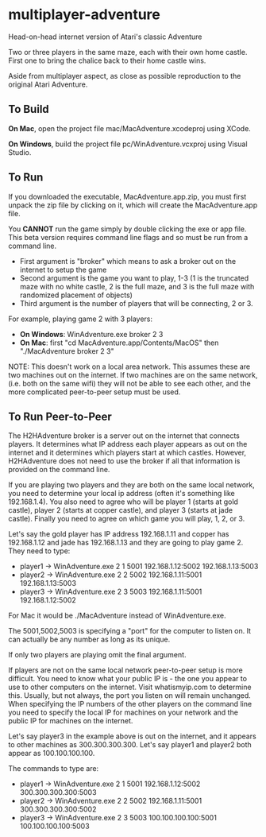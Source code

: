# multiplayer-adventure
Head-on-head internet version of Atari's classic Adventure

Two or three players in the same maze, each with their own home castle.  First one to bring the chalice back to their home castle wins.

Aside from multiplayer aspect, as close as possible reproduction to the original Atari Adventure.

## To Build
**On Mac**, open the project file mac/MacAdventure.xcodeproj using XCode.

**On Windows**, build the project file pc/WinAdventure.vcxproj using Visual Studio.

## To Run
If you downloaded the executable, MacAdventure.app.zip, you must first unpack the zip file by clicking on it, which will create the MacAdventure.app file.

You **CANNOT** run the game simply by double clicking the exe or app file.  This beta version requires command line flags and so must be run from a command line.
* First argument is "broker" which means to ask a broker out on the internet to setup the game
* Second argument is the game you want to play, 1-3 (1 is the truncated maze with no white castle, 2 is the full maze, and 3 is the full maze with randomized placement of objects)
* Third argument is the number of players that will be connecting, 2 or 3.

For example, playing game 2 with 3 players:
* **On Windows**: WinAdventure.exe broker 2 3
* **On Mac**: first "cd MacAdventure.app/Contents/MacOS" then "./MacAdventure broker 2 3"

NOTE: This doesn't work on a local area network.  This assumes these are two machines out on the internet.  If two machines are on the same network, (i.e. both on the same wifi) they will not be able to see each other, and the more complicated peer-to-peer setup must be used.

## To Run Peer-to-Peer
The H2HAdventure broker is a server out on the internet that connects players.  It determines what IP address each player appears as out on the internet and it determines which players start at which castles.  However, H2HAdventure does not need to use the broker if all that information is provided on the command line.

If you are playing two players and they are both on the same local network, you need to determine your local ip address (often it's something like 192.168.1.4).
You also need to agree who will be player 1 (starts at gold castle), player 2 (starts at copper castle), and player 3 (starts at jade castle).
Finally you need to agree on which game you will play, 1, 2, or 3.

Let's say the gold player has IP address 192.168.1.11 and copper has 192.168.1.12 and jade has 192.168.1.13 and they are going to play game 2.  They need to type:
* player1 -> WinAdventure.exe 2 1 5001 192.168.1.12:5002 192.168.1.13:5003
* player2 -> WinAdventure.exe 2 2 5002 192.168.1.11:5001 192.168.1.13:5003
* player3 -> WinAdventure.exe 2 3 5003 192.168.1.11:5001 192.168.1.12:5002

For Mac it would be ./MacAdventure instead of WinAdventure.exe.

The 5001,5002,5003 is specifying a "port" for the computer to listen on.  It can actually be any number as long as its unique.

If only two players are playing omit the final argument.

If players are not on the same local network peer-to-peer setup is more difficult.  You need to know what your public IP is - the one you appear to use to other computers on the internet.  Visit whatismyip.com to determine this.  Usually, but not always, the port you listen on will remain unchanged.  When specifying the IP numbers of the other players on the command line you need to specify the local IP for machines on your network and the public IP for machines on the internet.

Let's say player3 in the example above is out on the internet, and it appears to other machines as 300.300.300.300.  Let's say player1 and player2 both appear as 100.100.100.100.  

The commands to type are:
* player1 -> WinAdventure.exe 2 1 5001 192.168.1.12:5002 300.300.300.300:5003
* player2 -> WinAdventure.exe 2 2 5002 192.168.1.11:5001 300.300.300.300:5002
* player3 -> WinAdventure.exe 2 3 5003 100.100.100.100:5001 100.100.100.100:5003

 

